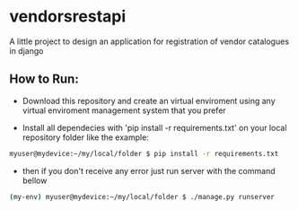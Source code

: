 # vendorsrestapi
A little project to design an application for registration of vendor catalogues in django

## How to Run:

- Download this repository and create an virtual enviroment using any virtual enviroment management system that you prefer

- Install all dependecies with 'pip install -r requirements.txt' on your local repository folder like the example:

```bash
myuser@mydevice:~/my/local/folder $ pip install -r requirements.txt
```

- then if you don't receive any error just run server with the command bellow

```bash
(my-env) myuser@mydevice:~/my/local/folder $ ./manage.py runserver
```
